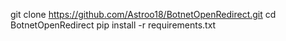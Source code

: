 git clone https://github.com/Astroo18/BotnetOpenRedirect.git
cd BotnetOpenRedirect
pip install -r requirements.txt
